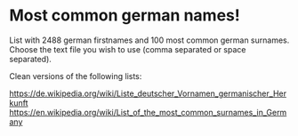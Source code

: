 # Most common german names!
List with 2488 german firstnames and 100 most common german surnames. Choose the text file you wish to use (comma separated or space separated).

Clean versions of the following lists:

https://de.wikipedia.org/wiki/Liste_deutscher_Vornamen_germanischer_Herkunft
https://en.wikipedia.org/wiki/List_of_the_most_common_surnames_in_Germany
